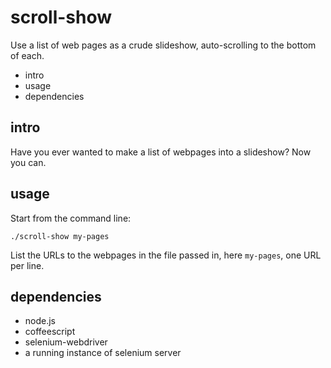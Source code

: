 scroll-show
===========

Use a list of web pages as a crude slideshow, auto-scrolling to the bottom of each.

 * intro
 * usage
 * dependencies

intro
-----

Have you ever wanted to make a list of webpages into a slideshow?  Now you can.

usage
-----

Start from the command line:

    ./scroll-show my-pages

List the URLs to the webpages in the file passed in, here `my-pages`, one URL per line.

dependencies
------------

 * node.js
 * coffeescript
 * selenium-webdriver
 * a running instance of selenium server
